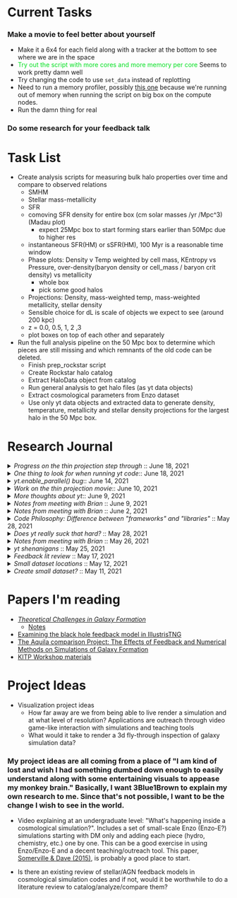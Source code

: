 # Current Tasks

### Make a movie to feel better about yourself

- Make it a 6x4 for each field along with a tracker at the bottom to see where we are in the space
- <span style="color:#04e022">Try out the script with more cores and more memory per core</span> Seems to work pretty damn well
- Try changing the code to use `set_data` instead of replotting
- Need to run a memory profiler, possibly [this one](https://pypi.org/project/memory-profiler/) because we're running out of memory when running the script on big box on the compute nodes. 
- Run the damn thing for real

### Do some research for your feedback talk


# Task List

 * Create analysis scripts for measuring bulk halo properties over time and compare to observed relations
    * SMHM 
    * Stellar mass-metallicity
    * SFR
    * comoving SFR density for entire box (cm solar masses /yr /Mpc^3) (Madau plot)
        * expect 25Mpc box to start forming stars earlier than 50Mpc due to higher res 
    * instantaneous SFR(HM) or sSFR(HM), 100 Myr is a reasonable time window
    * Phase plots: Density v Temp weighted by cell mass, KEntropy vs Pressure, over-density(baryon density or cell_mass / baryon crit density) vs metallicity
      - whole box
      - pick some good halos
    * Projections: Density, mass-weighted temp, mass-weighted metallicity, stellar density
    * Sensible choice for dL is scale of objects we expect to see (around 200 kpc) 
    * z = 0.0, 0.5, 1, 2 ,3
    * plot boxes on top of each other and separately
 * Run the full analysis pipeline on the 50 Mpc box to determine which pieces are still missing and which remnants of the old code can be deleted. 
     * Finish prep_rockstar script
     * Create Rockstar halo catalog
     * Extract HaloData object from catalog
     * Run general analysis to get halo files (as yt data objects)
     * Extract cosmological parameters from Enzo dataset
     * Use only yt data objects and extracted data to generate density, temperature, metallicity and stellar density projections for the largest halo in the 50 Mpc box. 


# Research Journal
<details>
  <summary><i>Progress on the thin projection step through </i>:: June 18, 2021 </summary>
  Made this with the small dataset

![Alt text](general_analysis/RD0042_density_walkthrough_5fps.gif)



</details>
<details>
  <summary><i>One thing to look for when running yt code</i>:: June 18, 2021 </summary>
Pay attention to how much yt defers execution of certain actions and which actions get deferred. It almost feels like yt is gun-shy when it comes to actually doing any valuable work, and this makes the code feel like it has performance anxiety. 

Another thing that might be interesting is seeing where yt <i>doesn't</i> defer execution and what implications that has.
</details>
<details>
  <summary><i>yt.enable_parallel() bug</i>:: June 14, 2021 </summary>

  Honestly fuck yt. Running serially with a call yt.enable_parallel() on the hpcc amr nodes causes the program to hang indefinitely instead of just switching to serial mode. No idea why and don't really care to look into it. 
  </details>


<details>
  <summary><i>Work on the thin projection movie</i>:: June 10, 2021 </summary>
So I can already tell that this is gonna take a great deal of care on my part. yt <i>clearly</i> does not have the capacity to handle this task well. Here's why:

The default cookbook approach to this is completely inadequate to the task, even for a small dataset. Running it in parallel causes it to attempt to access an address outside of its memory. Running it serially does not cause the same issue. It could just be that I need to allocate more memory per cpu. <span style="color:#04e022">I'll test it with more memory and less processes and see how that goes. I can also test it with a smaller number of frames since it seems to die around 30-ish.</span>

The bigger issue is that the actual projection code, the bit that's actually supposed to run in parallel, doesn't get called until the `animation.save()` function gets called, which, naturally, also has to be the function that makes a subprocess call to convert the images it creates into a .gif. Running the test mentioned above should determine if the subprocess call running in parallel is causing the issues I saw.

<b>Workaround ideas:</b>

Override yt's parallelism with manual mpi4py code while still taking advantage of yt's projection capabilities. This method manually creates temp png files and then stitches them together with a manual subprocess call to ImageMagick at the end. 

<span style="color:#04e022">Update:</span> It's probably not necessary to completely override yt's parallelism, but is definitely necessary to workaround the default `animation.save()` approach listed on their website because that does <i>not</i> play nice with yt's parallelism. This was confirmed by asking it to output a small number of frames and watching where the script died, which always occurred at the subprocess call. Obvious easy answer is have yt save the gifs and do the subprocess call manually in serial. It's a bit of extra work, but doesn't require completely re-doing the parallelism. 

<span style="color:#04e022">Update part deux:</span> So there's some bullshit where if the code runs for too long it errors out with a bus error saying it passed a bad pointer. Turning on garbage collection and trying to reduce the memory footprint doesn't seem to do shit so the workaround I've found is to just restart the script from halfway through which is easy to parameterize. 


</details>
<details>
  <summary><i>More thoughts about yt</i>:: June 9, 2021 </summary>
  Another issue with yt is how it's documentation is designed like a cookbook rather than actual code documentation. The cookbook style of documentation just tells you how to perform a single task, and if the task you want is sufficiently similar to that then good for you, but you're fucked if you need to stray further than that. This is because yt doesn't tell you what's actually going on or instruct you in how to really use it. It just shows you how some things can be done. Like for real, I cannot for the life of me find documentation on how ds.r[] region selection works. I know it's in there, but since its part of some random fucking recipe in their wayy-too-fucking-long cookbook I will never find it until one day when I'm looking for something completely different. So I guess I just have to guess how the slicing works and hope to guess it right.

  Seriously look at this fucking shit

  From the Time Series Movie code
  ```
def animate(i):
    ds = ts[i]
    plot._switch_ds(ds)
  ```

  The animate code calls a private function known only to yt's internals and therefore isn't fucking documented anywhere. So I need to do something similar, which is switch the data source, but that doesn't seem to be a public method available and documented, so now I gotta look through the source to figure out what the fuck I gotta use to do this. 

  Lol, the answer is to do this 

```
    plot._switch_ds(ds, data_source=new_data_source)
  ```
  Luckily I'm doing projections and not slices cuz apparently this is only defined for projections.

</details>

<details>
  <summary><i>Notes from meeting with Brian</i> :: June 9, 2021 </summary>
  Make movies of thin projections and look at IC directory

</details>

<details>
  <summary><i>Notes from meeting with Brian</i> :: June 2, 2021 </summary>
Read papers:

 - [Illustris](https://ui.adsabs.harvard.edu/abs/2018MNRAS.473.4077P/abstract)
 - [FIRE](https://ui.adsabs.harvard.edu/abs/2018MNRAS.480..800H/abstract)
 - [ENZO](https://ui.adsabs.harvard.edu/abs/2020MNRAS.497.5203O/abstract)
 - [Agora](https://ui.adsabs.harvard.edu/abs/2016ApJ...833..202K/abstract)
 - [AGN](https://ui.adsabs.harvard.edu/abs/2017ApJ...841..133M/abstract)
</details>

<details>
  <summary><i>Code Philosophy: Difference between "frameworks" and "libraries"</i> :: May 28, 2021 </summary>
  
**Framework**
: code package that forces the programmer to work exclusively within it, often by wrapping core functionality of other packages within itself and having functions that exclusively return proprietary object classes rather than primitives

**Library**
: code package that allows the programmer access to extra functionality without forcing the programmer to remain within that package.  These packages are often focused on specific tasks and return code primitives (or objects that act like primitives) allowing for use by other code packages. 

The most important distinction here is the use of primitives. All code within a language understands primitives. They are the lingua franca of any coding language. Any code that refuses (or makes it difficult) to work with primitives will naturally tend towards becoming all-encompassing; because it *has* to be. Because if you can't perform a particular task within that framework, then the developers of that framework *have to* add that functionality into it, because that task cannot be easily performed using the framework and some other code. This is the mechanism that generates scope-creep inside code packages that become frameworks. 

</details>

<details>
  <summary><i>Does yt really suck that hard?</i> :: May 28, 2021 </summary>
Yeah, I might just be able to run this code serially on HPCC and have it complete in less time than yt would take to do it in parallel. Certainly less time than it would take to parallelize the code. Still might be worth parallelizing for practice/creating code snippets.
</details>

<details>
  <summary><i>Notes from meeting with Brian</i> :: May 26, 2021 </summary>
  Read Illustris TNG paper and Terrazas dissertation. Investigate KITP CGM workshop materials.
</details>

<details>
  <summary><i>yt shenanigans</i> :: May 25, 2021 </summary>
Ok so had a good look through the yt docs and source code. I am reasonably confident that calculating the SFR of the entire box in parallel in yt requires the creation of a Derived Quantity (as distinct from a Derived Field). The yt docs even mention that Derived Quantity calculation is handled in parallel. It does not say the same for Derived Fields. I am still unclear on what the difference is between a Quantity and Field. The documentation for creating Derived Quantities admits that it has not been updated to work with yt 3.0 and is extremely information-sparse. What information is there, suggests the use of an `add_quantity` function to actually work with the quantity. Upon inspection, there are two `add_quantity` functions, neither of which are defined within the core yt API. Rather both exist in the yt-astro extension module, which is not particularly well-documented. 

The first `add_quantity` located in `yt_astro_analysis/halo_analysis/halo_catalog/analysis_operators.py` creates an object out of the user-defined function and adds that to some OperatorRegistry object called quantity_registry. The code file does the exact same thing for a callback_registry, filter_registry, and recipe_registry. The distinction between these four categories is not obvious, as they are all created in the exact same manner. Generously, this code looks like a set of stub methods that have to be filled out more. Less generously, this is superfluous code that does the same thing in four different methods for no apparent reason. 

The second `add_quantity` is an instance method of the `AnalysisPipeline` object located within `yt_astro_analysis/halo_analysis/halo_catalog/analysis_pipeline.py`. This method seems more substantial, but also seems to require that the other `add_quantity` function be called first in order to add the quantity to the `quantity_registry` object (but only if there is no data source?). 

Found documentation that describes this process, as well as the intended distinction between filters, quantities, callbacks, and recipes:  
[yt-astro docs](https://yt-astro-analysis.readthedocs.io/en/latest/halo_catalog.html#quantities)

Summary: 

 - Filters return true or false and operate on a halo catalog
 - Quantities return numerical values and are stored on the halo object in a dictionary called "quantities"
 - Callbacks are a superclass for quantities and filters and are general purpose functions that can do anything to a Halo object. Callbacks do not return anything.
 - Recipes are a series of callbacks, quantities and filters run in succession. 

</details>

<details>
  <summary><i>Feedback lit review</i> :: May 17, 2021 </summary>
Had a thought today about putting together a literature review on various implementations of feedback in cosmological simulations, including stellar and AGN and possibly extending that to other subgrid physical models. I'm not yet sure if one exists, but if it doesn't, I think it would be useful to have a catalog of each implementation
</details>

<details>
  <summary><i>Small dataset locations</i> :: May 12, 2021 </summary>

There are some small datasets located here:
```
/mnt/research/galaxies-REU/sims/cosmological

/mnt/research/galaxies-REU/sims/cosmological/set1_LR/halo_008508/RD0042/RD0042
```
</details>

<details>
  <summary><i>Create small dataset?</i> :: May 11, 2021</summary>


My plan is to find a large-ish halo somewhere in the box and create a small, self-contained enzo dataset with just that halo in it in order to use it for testing and development of the analysis scripts. 

The halo is located at: (8.0610406457, 2.4584074068, 0.010386918839) Mpc

Virial radius: \( 6.5 \times 10^9 \) kpc

Stellar Mass: \( 6.5 \times 10^9 M_{\odot}\)

Dataset size : 128 kB

Dataset fraction (% of full dataset): \( 1.0 \times 10^{-4} \)


Code to reproduce located at 
```
comp_structure_research/general_analysis/inspect_ds.py

```

(picture maybe)

  
### Initial post
This is an initial entry into the research journal just to create an example for how this works. I don't expect to update this every day, necessarily, but I want to try to keep this journal of my thoughts and experiences as well as some short summaries of some of the papers I read. 

</details>

# Papers I'm reading

* [*Theoretical Challenges in Galaxy Formation*](https://www.annualreviews.org/doi/pdf/10.1146/annurev-astro-081913-040019)
    * [Notes](/home/cj/mnt/hpcc-research/feedback_review/Notes_Theoretical_Challenges_in_Galaxy_Formation.mkd)
* [Examining the black hole feedback model in
IllustrisTNG](https://arxiv.org/pdf/1906.02747.pdf)
* [The Aquila comparison Project: The Effects of Feedback
and Numerical Methods on Simulations of Galaxy
Formation](https://arxiv.org/pdf/1112.0315.pdf)
* [KITP Workshop materials](https://online.kitp.ucsb.edu/online/halo21/)

# Project Ideas

 * Visualization project ideas
     * How far away are we from being able to live render a simulation and at what level of resolution? Applications are outreach through video game-like interaction with simulations and teaching tools
     * What would it take to render a 3d fly-through inspection of galaxy simulation data? 

### My project ideas are all coming from a place of "I am kind of lost and wish I had something  dumbed down enough to easily understand along with some entertaining visuals to appease my monkey brain." Basically, I want 3Blue1Brown to explain my own research to me. Since that's not possible, I want to be the change I wish to see in the world. 

  * Video explaining at an undergraduate level: "What's happening inside a cosmological simulation?". Includes a set of small-scale Enzo (Enzo-E?) simulations starting with DM only and adding each piece (hydro, chemistry, etc.) one by one. This can be a good exercise in using Enzo/Enzo-E and a decent teaching/outreach tool. This paper, [Somerville & Dave (2015)](https://www.annualreviews.org/doi/pdf/10.1146/annurev-astro-082812-140951), is probably a good place to start.

  * Is there an existing review of stellar/AGN feedback models in cosmological simulation codes and if not, would it be worthwhile to do a literature review to catalog/analyze/compare them?